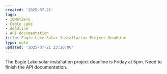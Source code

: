 ```yaml
---
created: '2025-07-21'
tags:
- 10NetZero
- Eagle Lake
- deadline
- API documentation
title: Eagle Lake Solar Installation Project Deadline
type: note
updated: '2025-07-21 23:26:00'
---
```


The Eagle Lake solar installation project deadline is Friday at 5pm. Need to finish the API documentation.